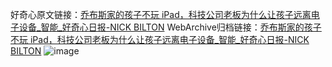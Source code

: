 好奇心原文链接：[乔布斯家的孩子不玩 iPad，科技公司老板为什么让孩子远离电子设备_智能_好奇心日报-NICK BILTON](https://www.qdaily.com/articles/2387.html)
WebArchive归档链接：[乔布斯家的孩子不玩 iPad，科技公司老板为什么让孩子远离电子设备_智能_好奇心日报-NICK BILTON](http://web.archive.org/web/20190623151050/https://www.qdaily.com/articles/2387.html)
![image](http://ww3.sinaimg.cn/large/007d5XDpgy1g3vc18f97uj30u04awe81)